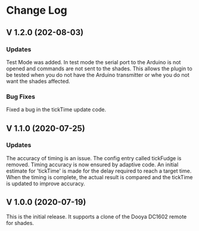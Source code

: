 # Change Log

## V 1.2.0 (202-08-03)

### Updates
Test Mode was added. In test mode the serial port to the Arduino is not opened and commands are not sent to the shades. This allows the plugin to be tested when you do not have the Arduino transmitter or whe you do not want the shades affected.

### Bug Fixes
Fixed a bug in the tickTime update code.

## V 1.1.0 (2020-07-25)

### Updates
The accuracy of timing is an issue. The config entry called tickFudge is removed. Timing accuracy is now ensured by adaptive code. An initial estimate for 'tickTime' is made for the delay required to reach a target time. When the timing is complete, the actual result is compared and the tickTime is updated to improve accuracy.

## V 1.0.0 (2020-07-19)

This is the initial release. It supports a clone of the Dooya DC1602 remote for shades.